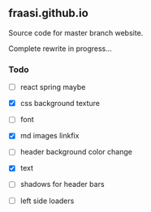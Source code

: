 ## fraasi.github.io

Source code for master branch website.

Complete rewrite in progress...

### Todo
* [ ] react spring maybe
* [x] css background texture
* [ ] font
* [x] md images linkfix
* [ ] header background color change
* [x] text
* [ ] shadows for header bars
* [ ] left side loaders

